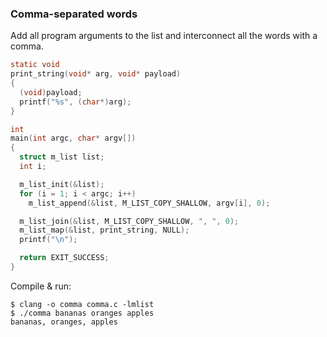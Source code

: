 ### Comma-separated words
Add all program arguments to the list and interconnect all the words with a
comma.
```C
static void
print_string(void* arg, void* payload)
{
  (void)payload;
  printf("%s", (char*)arg);
}

int
main(int argc, char* argv[])
{
  struct m_list list;
  int i;

  m_list_init(&list);
  for (i = 1; i < argc; i++)
    m_list_append(&list, M_LIST_COPY_SHALLOW, argv[i], 0);

  m_list_join(&list, M_LIST_COPY_SHALLOW, ", ", 0);
  m_list_map(&list, print_string, NULL);
  printf("\n");

  return EXIT_SUCCESS;
}
```

Compile & run:

```
$ clang -o comma comma.c -lmlist
$ ./comma bananas oranges apples
bananas, oranges, apples
```
